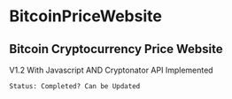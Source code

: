 # BitcoinPriceWebsite

<h2>Bitcoin Cryptocurrency Price Website</h2>
<p>V1.2 With Javascript AND Cryptonator API Implemented</p>
<code>Status: Completed? Can be Updated </code>
